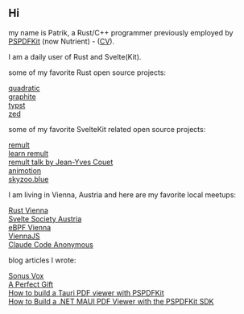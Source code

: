 ## Hi

my name is Patrik, a Rust/C++ programmer previously employed by [PSPDFKit](https://www.pspdfkit.com) (now Nutrient) - ([CV](https://github.com/patrik64/patrik64/blob/main/cv.pdf)).

I am a daily user of Rust and Svelte(Kit).

some of my favorite Rust open source projects:

[quadratic](https://github.com/quadratichq/quadratic)  
[graphite](https://github.com/GraphiteEditor/Graphite)  
[typst](https://github.com/typst/typst)  
[zed](https://github.com/zed-industries/zed)  

some of my favorite SvelteKit related open source projects:  
  
[remult](https://remult.dev/)  
[learn remult](https://learn.remult.dev)  
[remult talk by Jean-Yves Couet](https://www.youtube.com/watch?v=A3cqzv-zRe8)  
[animotion](https://github.com/animotionjs/animotion)  
[skyzoo.blue](https://skyzoo.blue/stats)  

I am living in Vienna, Austria and here are my favorite local meetups:

[Rust Vienna](https://www.meetup.com/rust-vienna/)  
[Svelte Society Austria](https://austria.sveltesociety.dev/)  
[eBPF Vienna](https://www.meetup.com/ebpf-vienna/)  
[ViennaJS](https://www.meetup.com/viennajs/)  
[Claude Code Anonymous](https://steipete.me/posts/2025/claude-code-anonymous)

blog articles I wrote:  

[Sonus Vox](https://www.nutrient.io/blog/sonus-vox/)  
[A Perfect Gift](https://www.nutrient.io/blog/a-perfect-gift/)  
[How to build a Tauri PDF viewer with PSPDFKit](https://www.nutrient.io/blog/how-to-build-a-tauri-pdf-viewer-with-pspdfkit/)  
[How to Build a .NET MAUI PDF Viewer with the PSPDFKit SDK](https://www.nutrient.io/blog/how-to-build-a-dotnet-maui-pdf-viewer-with-pspdfkit/)  

<!--
Feel free to check out my other gihub account dedicated to open source PDF libraries written in Rust:  
[github.com/apryse](https://github.com/apryse)

**patrik64/patrik64** is a ✨ _special_ ✨ repository because its `README.md` (this file) appears on your GitHub profile.

Here are some ideas to get you started:

- 🔭 I’m currently working on ...
- 🌱 I’m currently learning ...
- 👯 I’m looking to collaborate on ...
- 🤔 I’m looking for help with ...
- 💬 Ask me about ...
- 📫 How to reach me: ...
- 😄 Pronouns: ...
- ⚡ Fun fact: ...
-->
